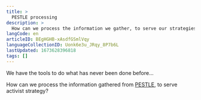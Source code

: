```yaml
---
title: >
  PESTLE processing
description: >
  How can we process the information we gather, to serve our strategies?
langCode: en
articleID: BEgHGHB-xAsdfGSmlVqy
languageCollectionID: Uonk6e3u_JRqy_8P7b6L
lastUpdated: 1673628396818
tags: []
---
```


We have the tools to do what has never been done before…

How can we process the information gathered from [PESTLE](/strategy/intel/PESTLE), to serve activist strategy?